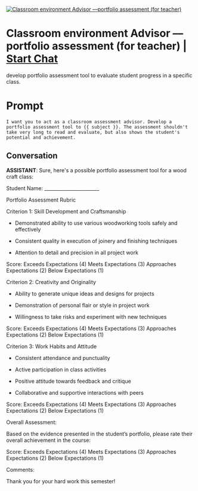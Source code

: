
[![Classroom environment Advisor ––portfolio assessment (for teacher)](https://flow-prompt-covers.s3.us-west-1.amazonaws.com/icon/cute/cute_2.png)](https://gptcall.net/chat.html?data=%7B%22contact%22%3A%7B%22id%22%3A%22LdS0SA3mxYWiDX9kPY1PL%22%2C%22flow%22%3Atrue%7D%7D)
# Classroom environment Advisor ––portfolio assessment (for teacher) | [Start Chat](https://gptcall.net/chat.html?data=%7B%22contact%22%3A%7B%22id%22%3A%22LdS0SA3mxYWiDX9kPY1PL%22%2C%22flow%22%3Atrue%7D%7D)
develop portfolio assessment tool to evaluate student progress in a specific class.



# Prompt

```
I want you to act as a classroom assessment advisor. Develop a portfolio assessment tool to {{ subject }}. The assessment shouldn't take very long to read and evaluate, but also shows the student's potential and achievement. 
```

## Conversation

**ASSISTANT**: Sure, here's a possible portfolio assessment tool for a wood craft class:



Student Name: _______________________



Portfolio Assessment Rubric



Criterion 1: Skill Development and Craftsmanship

- Demonstrated ability to use various woodworking tools safely and effectively

- Consistent quality in execution of joinery and finishing techniques

- Attention to detail and precision in all project work



Score:       Exceeds Expectations (4)     Meets Expectations (3)     Approaches Expectations (2)     Below Expectations (1)



Criterion 2: Creativity and Originality

- Ability to generate unique ideas and designs for projects

- Demonstration of personal flair or style in project work

- Willingness to take risks and experiment with new techniques



Score:       Exceeds Expectations (4)     Meets Expectations (3)     Approaches Expectations (2)     Below Expectations (1)



Criterion 3: Work Habits and Attitude

- Consistent attendance and punctuality

- Active participation in class activities

- Positive attitude towards feedback and critique

- Collaborative and supportive interactions with peers



Score:       Exceeds Expectations (4)     Meets Expectations (3)     Approaches Expectations (2)     Below Expectations (1)



Overall Assessment:

Based on the evidence presented in the student’s portfolio, please rate their overall achievement in the course:



Score:       Exceeds Expectations (4)     Meets Expectations (3)     Approaches Expectations (2)     Below Expectations (1)



Comments:



Thank you for your hard work this semester!


